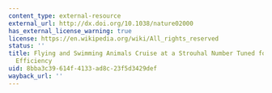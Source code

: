 ```yaml
---
content_type: external-resource
external_url: http://dx.doi.org/10.1038/nature02000
has_external_license_warning: true
license: https://en.wikipedia.org/wiki/All_rights_reserved
status: ''
title: Flying and Swimming Animals Cruise at a Strouhal Number Tuned for High Power
  Efficiency
uid: 8bba3c39-614f-4133-ad8c-23f5d3429def
wayback_url: ''
---
```

